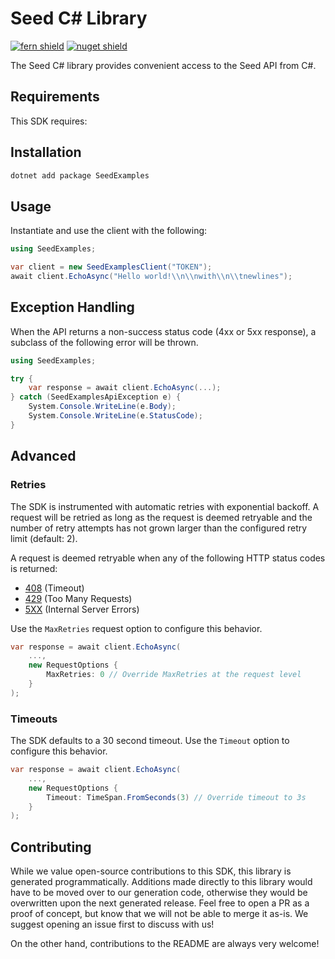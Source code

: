# Seed C# Library

[![fern shield](https://img.shields.io/badge/%F0%9F%8C%BF-Built%20with%20Fern-brightgreen)](https://buildwithfern.com?utm_source=github&utm_medium=github&utm_campaign=readme&utm_source=Seed%2FC%23)
[![nuget shield](https://img.shields.io/nuget/v/SeedExamples)](https://nuget.org/packages/SeedExamples)

The Seed C# library provides convenient access to the Seed API from C#.

## Requirements

This SDK requires:

## Installation

```sh
dotnet add package SeedExamples
```

## Usage

Instantiate and use the client with the following:

```csharp
using SeedExamples;

var client = new SeedExamplesClient("TOKEN");
await client.EchoAsync("Hello world!\\n\\nwith\\n\\tnewlines");
```

## Exception Handling

When the API returns a non-success status code (4xx or 5xx response), a subclass of the following error
will be thrown.

```csharp
using SeedExamples;

try {
    var response = await client.EchoAsync(...);
} catch (SeedExamplesApiException e) {
    System.Console.WriteLine(e.Body);
    System.Console.WriteLine(e.StatusCode);
}
```

## Advanced

### Retries

The SDK is instrumented with automatic retries with exponential backoff. A request will be retried as long
as the request is deemed retryable and the number of retry attempts has not grown larger than the configured
retry limit (default: 2).

A request is deemed retryable when any of the following HTTP status codes is returned:

- [408](https://developer.mozilla.org/en-US/docs/Web/HTTP/Status/408) (Timeout)
- [429](https://developer.mozilla.org/en-US/docs/Web/HTTP/Status/429) (Too Many Requests)
- [5XX](https://developer.mozilla.org/en-US/docs/Web/HTTP/Status/500) (Internal Server Errors)

Use the `MaxRetries` request option to configure this behavior.

```csharp
var response = await client.EchoAsync(
    ...,
    new RequestOptions {
        MaxRetries: 0 // Override MaxRetries at the request level
    }
);
```

### Timeouts

The SDK defaults to a 30 second timeout. Use the `Timeout` option to configure this behavior.

```csharp
var response = await client.EchoAsync(
    ...,
    new RequestOptions {
        Timeout: TimeSpan.FromSeconds(3) // Override timeout to 3s
    }
);
```

## Contributing

While we value open-source contributions to this SDK, this library is generated programmatically.
Additions made directly to this library would have to be moved over to our generation code,
otherwise they would be overwritten upon the next generated release. Feel free to open a PR as
a proof of concept, but know that we will not be able to merge it as-is. We suggest opening
an issue first to discuss with us!

On the other hand, contributions to the README are always very welcome!